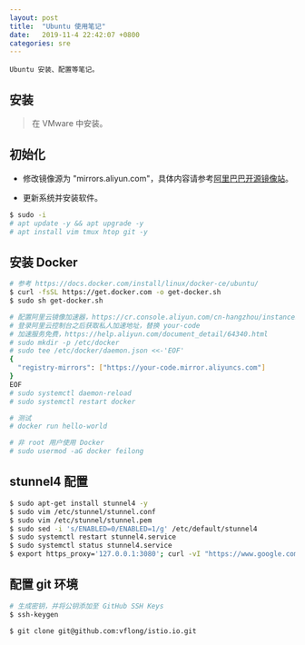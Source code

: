 ```yaml
---
layout: post
title:  "Ubuntu 使用笔记"
date:   2019-11-4 22:42:07 +0800
categories: sre
---
```


    Ubuntu 安装、配置等笔记。


## 安装

> 在 VMware 中安装。

## 初始化

* 修改镜像源为 "mirrors.aliyun.com"，具体内容请参考[阿里巴巴开源镜像站](https://opsx.alibaba.com/mirror?lang=zh-CN)。

* 更新系统并安装软件。

```bash
$ sudo -i
# apt update -y && apt upgrade -y
# apt install vim tmux htop git -y
```

## 安装 Docker
```bash
# 参考 https://docs.docker.com/install/linux/docker-ce/ubuntu/
$ curl -fsSL https://get.docker.com -o get-docker.sh
$ sudo sh get-docker.sh

# 配置阿里云镜像加速器，https://cr.console.aliyun.com/cn-hangzhou/instances/mirrors
# 登录阿里云控制台之后获取私人加速地址，替换 your-code
# 加速服务免费，https://help.aliyun.com/document_detail/64340.html
# sudo mkdir -p /etc/docker
# sudo tee /etc/docker/daemon.json <<-'EOF'
{
  "registry-mirrors": ["https://your-code.mirror.aliyuncs.com"]
}
EOF
# sudo systemctl daemon-reload
# sudo systemctl restart docker

# 测试
# docker run hello-world

# 非 root 用户使用 Docker
# sudo usermod -aG docker feilong
```

## stunnel4 配置

```bash
$ sudo apt-get install stunnel4 -y
$ sudo vim /etc/stunnel/stunnel.conf
$ sudo vim /etc/stunnel/stunnel.pem
$ sudo sed -i 's/ENABLED=0/ENABLED=1/g' /etc/default/stunnel4
$ sudo systemctl restart stunnel4.service 
$ sudo systemctl status stunnel4.service 
$ export https_proxy='127.0.0.1:3080'; curl -vI "https://www.google.com/robots.txt"
```

## 配置 git 环境

```bash
# 生成密钥，并将公钥添加至 GitHub SSH Keys
$ ssh-keygen 

$ git clone git@github.com:vflong/istio.io.git
```